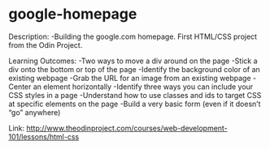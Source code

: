 # google-homepage

Description:
-Building the google.com homepage. First HTML/CSS project from the Odin Project.

Learning Outcomes:
-Two ways to move a div around on the page
-Stick a div onto the bottom or top of the page
-Identify the background color of an existing webpage
-Grab the URL for an image from an existing webpage
-Center an element horizontally
-Identify three ways you can include your CSS styles in a page
-Understand how to use classes and ids to target CSS at specific elements on the page
-Build a very basic form (even if it doesn’t “go” anywhere)

Link:
http://www.theodinproject.com/courses/web-development-101/lessons/html-css
